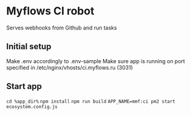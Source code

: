 # Myflows CI robot

Serves webhooks from Github and run tasks

## Initial setup

Make .env accordingly to .env-sample
Make sure app is running on port specified in /etc/nginx/vhosts/ci.myflows.ru (3031)

## Start app

`cd %app_dir%`
`npm install`
`npm run build`
`APP_NAME=mmf:ci pm2 start ecosystem.config.js`
